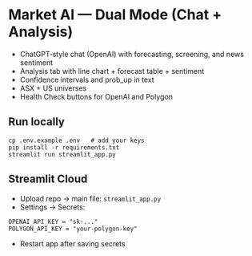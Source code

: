 
# Market AI — Dual Mode (Chat + Analysis)

- ChatGPT‑style chat (OpenAI) with forecasting, screening, and news sentiment
- Analysis tab with line chart + forecast table + sentiment
- Confidence intervals and prob_up in text
- ASX + US universes
- Health Check buttons for OpenAI and Polygon

## Run locally
```
cp .env.example .env   # add your keys
pip install -r requirements.txt
streamlit run streamlit_app.py
```

## Streamlit Cloud
- Upload repo → main file: `streamlit_app.py`
- Settings → Secrets:
```
OPENAI_API_KEY = "sk-..."
POLYGON_API_KEY = "your-polygon-key"
```
- Restart app after saving secrets

